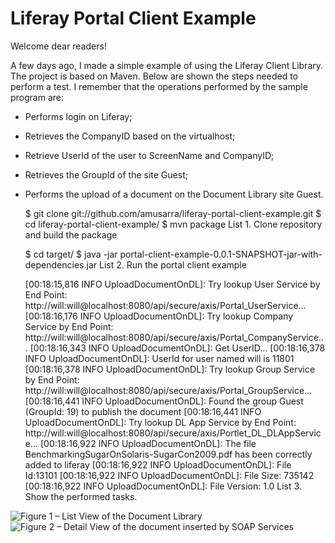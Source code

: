 Liferay Portal Client Example
=====================================
Welcome dear readers!

A few days ago, I made ​​a simple example of using the Liferay Client Library. The project is based on Maven. Below are shown the steps needed to perform a test. I remember that the operations performed by the sample program are:

* Performs login on Liferay;
* Retrieves the CompanyID based on the virtualhost;
* Retrieve UserId of the user to ScreenName and CompanyID;
* Retrieves the GroupId of the site Guest;
* Performs the upload of a document on the Document Library site Guest.

	$ git clone git://github.com/amusarra/liferay-portal-client-example.git
	$ cd liferay-portal-client-example/
	$ mvn package
List 1. Clone repository and build the package

	$ cd target/
	$ java -jar portal-client-example-0.0.1-SNAPSHOT-jar-with-dependencies.jar
List 2. Run the portal client example
	
	[00:18:15,816 INFO UploadDocumentOnDL]: Try lookup User Service by End Point: http://will:will@localhost:8080/api/secure/axis/Portal_UserService...
	[00:18:16,176 INFO UploadDocumentOnDL]: Try lookup Company Service by End Point: http://will:will@localhost:8080/api/secure/axis/Portal_CompanyService...
	[00:18:16,343 INFO UploadDocumentOnDL]: Get UserID...
	[00:18:16,378 INFO UploadDocumentOnDL]: UserId for user named will is 11801
	[00:18:16,378 INFO UploadDocumentOnDL]: Try lookup Group Service by End Point: http://will:will@localhost:8080/api/secure/axis/Portal_GroupService...
	[00:18:16,441 INFO UploadDocumentOnDL]: Found the group Guest (GroupId: 19) to publish the document
	[00:18:16,441 INFO UploadDocumentOnDL]: Try lookup DL App Service by End Point: http://will:will@localhost:8080/api/secure/axis/Portlet_DL_DLAppService...
	[00:18:16,922 INFO UploadDocumentOnDL]: The file BenchmarkingSugarOnSolaris-SugarCon2009.pdf has been correctly added to liferay
	[00:18:16,922 INFO UploadDocumentOnDL]: File Id:13101
	[00:18:16,922 INFO UploadDocumentOnDL]: File Size: 735142
	[00:18:16,922 INFO UploadDocumentOnDL]: File Version: 1.0
List 3. Show the performed tasks.

![Figure 1 – List View of the Document Library](http://musarra.files.wordpress.com/2013/05/screen-shot-2013-05-23-at-23-59-20.png)
![Figure 2 – Detail View of the document inserted by SOAP Services](http://musarra.files.wordpress.com/2013/05/screen-shot-2013-05-23-at-23-59-45.png)
